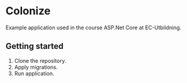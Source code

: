 # Colonize

Example application used in the course ASP.Net Core at EC-Utbildning.

## Getting started

1. Clone the repository.
2. Apply migrations.
3. Run application.

